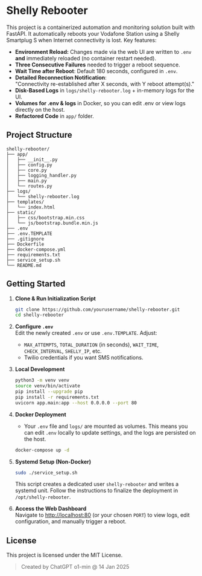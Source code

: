 # Shelly Rebooter

This project is a containerized automation and monitoring solution built with FastAPI. It automatically reboots your Vodafone Station using a Shelly Smartplug S when Internet connectivity is lost. Key features:

- **Environment Reload:** Changes made via the web UI are written to `.env` **and** immediately reloaded (no container restart needed).
- **Three Consecutive Failures** needed to trigger a reboot sequence.
- **Wait Time after Reboot**: Default 180 seconds, configured in `.env`.
- **Detailed Reconnection Notification**:  
  "Connectivity re-established after X seconds, with Y reboot attempt(s)."
- **Disk-Based Logs** in `logs/shelly-rebooter.log` + in-memory logs for the UI.
- **Volumes for .env & logs** in Docker, so you can edit .env or view logs directly on the host.
- **Refactored Code** in `app/` folder.

## Project Structure

```
shelly-rebooter/
├── app/
│   ├── __init__.py
│   ├── config.py
│   ├── core.py
│   ├── logging_handler.py
│   ├── main.py
│   └── routes.py
├── logs/
│   └── shelly-rebooter.log
├── templates/
│   └── index.html
├── static/
│   ├── css/bootstrap.min.css
│   └── js/bootstrap.bundle.min.js
├── .env
├── .env.TEMPLATE
├── .gitignore
├── Dockerfile
├── docker-compose.yml
├── requirements.txt
├── service_setup.sh
└── README.md
```

## Getting Started

1. **Clone & Run Initialization Script**  
   ```bash
   git clone https://github.com/yourusername/shelly-rebooter.git
   cd shelly-rebooter
   ```

2. **Configure `.env`**  
   Edit the newly created `.env` or use `.env.TEMPLATE`. Adjust:
   - `MAX_ATTEMPTS`, `TOTAL_DURATION` (in seconds), `WAIT_TIME`, `CHECK_INTERVAL`, `SHELLY_IP`, etc.
   - Twilio credentials if you want SMS notifications.

3. **Local Development**  
   ```bash
   python3 -m venv venv
   source venv/bin/activate
   pip install --upgrade pip
   pip install -r requirements.txt
   uvicorn app.main:app --host 0.0.0.0 --port 80
   ```

4. **Docker Deployment**  
   - Your `.env` file and `logs/` are mounted as volumes. This means you can edit `.env` locally to update settings, and the logs are persisted on the host.  
   ```bash
   docker-compose up -d
   ```

5. **Systemd Setup (Non-Docker)**  
   ```bash
   sudo ./service_setup.sh
   ```
   This script creates a dedicated user `shelly-rebooter` and writes a systemd unit. Follow the instructions to finalize the deployment in `/opt/shelly-rebooter`.

6. **Access the Web Dashboard**  
   Navigate to [http://localhost:80](http://localhost:80) (or your chosen `PORT`) to view logs, edit configuration, and manually trigger a reboot.

## License

This project is licensed under the MIT License.

> Created by ChatGPT o1-min @ 14 Jan 2025
